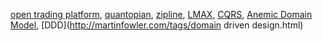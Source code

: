 [open trading platform](http://quant.stackexchange.com/questions/10905/what-open-source-trading-platform-are-available),
[quantopian](https://www.quantopian.com/home),
[zipline](https://github.com/quantopian/zipline),
[LMAX](http://martinfowler.com/articles/lmax.html),
[CQRS](http://martinfowler.com/bliki/CQRS.html),
[Anemic Domain Model](http://martinfowler.com/bliki/AnemicDomainModel.html),
[DDD](http://martinfowler.com/tags/domain driven design.html)